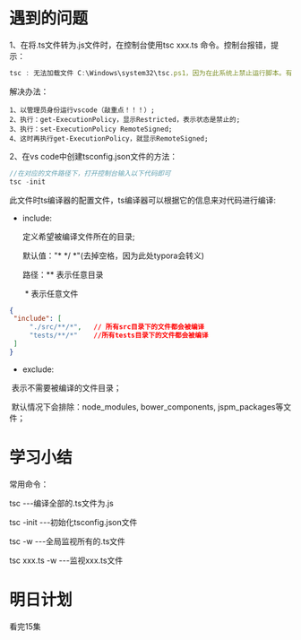 # 遇到的问题

1、在将.ts文件转为.js文件时，在控制台使用tsc  xxx.ts  命令。控制台报错，提示：

```js
tsc : 无法加载文件 C:\Windows\system32\tsc.ps1，因为在此系统上禁止运行脚本。有关详细信息， 请参阅 https:/go.microsoft.com/fwlink/?LinkID=135170 中的 about_Execution_Policies。 所在位置 行:1 字符: 1 + tsc .\01-app.ts -w + ~~~     + CategoryInfo          : SecurityError: (:) []，PSSecurityException     + FullyQualifiedErrorId : UnauthorizedAccess
```

解决办法：

```
1、以管理员身份运行vscode（敲重点！！！）;
2、执行：get-ExecutionPolicy，显示Restricted，表示状态是禁止的;
3、执行：set-ExecutionPolicy RemoteSigned;
4、这时再执行get-ExecutionPolicy，就显示RemoteSigned;
```



2、在vs code中创建tsconfig.json文件的方法：

```js
//在对应的文件路径下，打开控制台输入以下代码即可
tsc -init
```

此文件时ts编译器的配置文件，ts编译器可以根据它的信息来对代码进行编译:

- include:

   定义希望被编译文件所在的目录;

  默认值："* */ *"(去掉空格，因为此处typora会转义)

  路径：**  表示任意目录

  ​			*    表示任意文件

```json
{
 "include": [
     "./src/**/*",   // 所有src目录下的文件都会被编译
     "tests/**/*"    //所有tests目录下的文件都会被编译
 ]
}
```



- exclude:

​		表示不需要被编译的文件目录；

​		默认情况下会排除：node_modules, bower_components, jspm_packages等文件；

# 学习小结

常用命令：

tsc       ---编译全部的.ts文件为.js

tsc -init       ---初始化tsconfig.json文件

tsc -w       ---全局监视所有的.ts文件

tsc xxx.ts -w      ---监视xxx.ts文件







# 明日计划

看完15集

